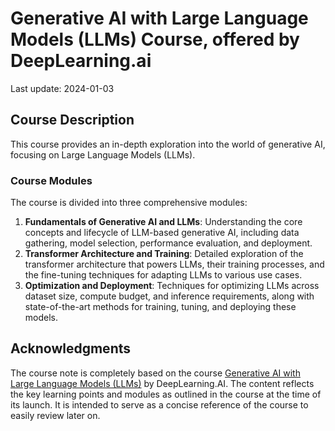 # Generative AI with Large Language Models (LLMs) Course, offered by DeepLearning.ai
Last update: 2024-01-03

## Course Description
This course provides an in-depth exploration into the world of generative AI, focusing on Large Language Models (LLMs). 

### Course Modules
The course is divided into three comprehensive modules:

1. **Fundamentals of Generative AI and LLMs**: Understanding the core concepts and lifecycle of LLM-based generative AI, including data gathering, model selection, performance evaluation, and deployment.
2. **Transformer Architecture and Training**: Detailed exploration of the transformer architecture that powers LLMs, their training processes, and the fine-tuning techniques for adapting LLMs to various use cases.
3. **Optimization and Deployment**: Techniques for optimizing LLMs across dataset size, compute budget, and inference requirements, along with state-of-the-art methods for training, tuning, and deploying these models.

## Acknowledgments
The course note is completely based on the course [Generative AI with Large Language Models (LLMs)](https://www.coursera.org/learn/generative-ai-with-llms?) by DeepLearning.AI. The content reflects the key learning points and modules as outlined in the course at the time of its launch. It is intended to serve as a concise reference of the course to easily review later on.
